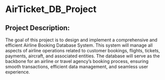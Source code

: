 # AirTicket_DB_Project

## Project Description:

The goal of this project is to design and implement a comprehensive and efficient Airline Booking Database System. This system will manage all aspects of airline operations related to customer bookings, flights, tickets, payments, aircraft, and associated entities. The database will serve as the backbone for an airline or travel agency’s booking process, ensuring smooth transactions, efficient data management, and seamless user experience.